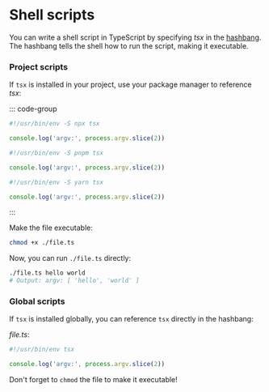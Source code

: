 # Shell scripts

You can write a shell script in TypeScript by specifying _tsx_ in the [hashbang](https://bash.cyberciti.biz/guide/Shebang). The hashbang tells the shell how to run the script, making it executable.

### Project scripts

If `tsx` is installed in your project, use your package manager to reference _tsx_:

::: code-group
```ts [npm]
#!/usr/bin/env -S npx tsx

console.log('argv:', process.argv.slice(2))
```

```ts [pnpm]
#!/usr/bin/env -S pnpm tsx

console.log('argv:', process.argv.slice(2))
```

```ts [yarn]
#!/usr/bin/env -S yarn tsx

console.log('argv:', process.argv.slice(2))
```
:::

Make the file executable:
```sh
chmod +x ./file.ts
```

Now, you can run `./file.ts` directly:
```sh
./file.ts hello world
# Output: argv: [ 'hello', 'world' ]
```


### Global scripts

If `tsx` is installed globally, you can reference `tsx` directly in the hashbang:

_file.ts_:
```ts
#!/usr/bin/env tsx

console.log('argv:', process.argv.slice(2))
```

Don't forget to `chmod` the file to make it executable!
